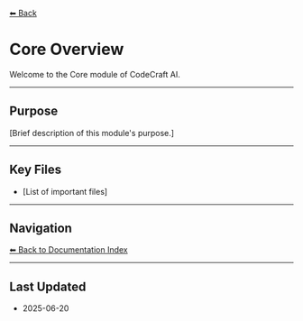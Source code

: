 [⬅ Back](../index.md)

# Core Overview

Welcome to the Core module of CodeCraft AI.

---

## Purpose

[Brief description of this module's purpose.]

---

## Key Files

- [List of important files]

---

## Navigation

[⬅ Back to Documentation Index](../index.md)

---

## Last Updated

- 2025-06-20
